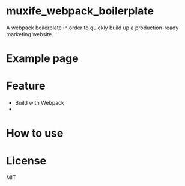 # muxife_webpack_boilerplate

A webpack boilerplate in order to quickly build up a production-ready marketing website.  

# Example page

# Feature

- Build with Webpack
- 

# How to use

# License

MIT
